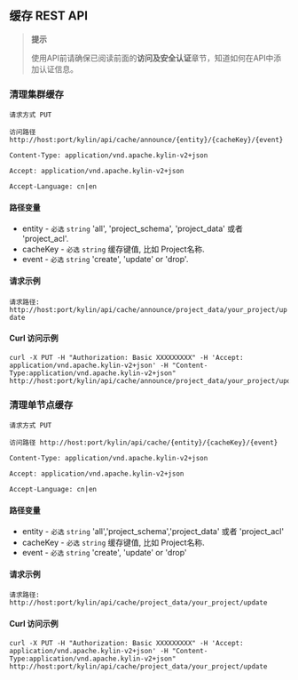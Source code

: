 ## 缓存 REST API

> **提示**
>
> 使用API前请确保已阅读前面的**访问及安全认证**章节，知道如何在API中添加认证信息。
>

### 清理集群缓存
`请求方式 PUT`

`访问路径 http://host:port/kylin/api/cache/announce/{entity}/{cacheKey}/{event}`

`Content-Type: application/vnd.apache.kylin-v2+json`

`Accept: application/vnd.apache.kylin-v2+json`

`Accept-Language: cn|en` 

#### 路径变量
* entity - `必选` `string` 'all', 'project_schema', 'project_data' 或者 'project_acl'.
* cacheKey - `必选` `string` 缓存键值, 比如 Project名称.
* event - `必选` `string` 'create', 'update' or 'drop'.

#### 请求示例

`请求路径: http://host:port/kylin/api/cache/announce/project_data/your_project/update`

#### Curl 访问示例

```
curl -X PUT -H "Authorization: Basic XXXXXXXXX" -H 'Accept: application/vnd.apache.kylin-v2+json' -H "Content-Type:application/vnd.apache.kylin-v2+json" http://host:port/kylin/api/cache/announce/project_data/your_project/update
```

### 清理单节点缓存
`请求方式 PUT`

`访问路径 http://host:port/kylin/api/cache/{entity}/{cacheKey}/{event}`

`Content-Type: application/vnd.apache.kylin-v2+json`

`Accept: application/vnd.apache.kylin-v2+json`

`Accept-Language: cn|en` 

#### 路径变量
* entity - `必选` `string` 'all','project_schema','project_data' 或者 'project_acl'
* cacheKey - `必选` `string` 缓存键值, 比如 Project名称.
* event - `必选` `string` 'create', 'update' or 'drop'

#### 请求示例

`请求路径: http://host:port/kylin/api/cache/project_data/your_project/update`

#### Curl 访问示例

```
curl -X PUT -H "Authorization: Basic XXXXXXXXX" -H 'Accept: application/vnd.apache.kylin-v2+json' -H "Content-Type:application/vnd.apache.kylin-v2+json" http://host:port/kylin/api/cache/project_data/your_project/update
```